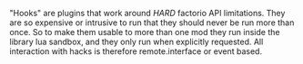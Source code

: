 ﻿"Hooks" are plugins that work around *HARD* factorio API limitations.
They are so expensive or intrusive to run that they should never be run
more than once. So to make them usable to more than one mod they
run inside the library lua sandbox, and they only run when explicitly requested.
All interaction with hacks is therefore remote.interface or event based.